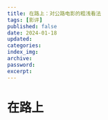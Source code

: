 ```yaml
---
title: 在路上：对公路电影的粗浅看法
tags: [影评]
published: false
date: 2024-01-18
updated:
categories:
index_img:
archive:
password:
excerpt:
---
```

<!-- TODO: not finished -->
# 在路上
